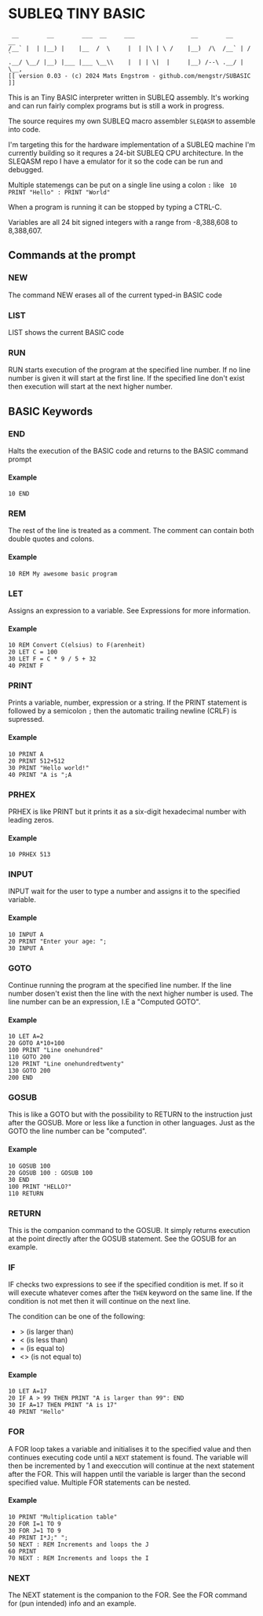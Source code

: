 # SUBLEQ TINY BASIC

```
 __        __        ___  __     ___                __        __     __  
/__` |  | |__) |    |__  /  \     |  | |\ | \ /    |__)  /\  /__` | /  ` 
.__/ \__/ |__) |___ |___ \__\\    |  | | \|  |     |__) /--\ .__/ | \__, 
[[ version 0.03 - (c) 2024 Mats Engstrom - github.com/mengstr/SUBASIC ]]
```

This is an Tiny BASIC interpreter written in SUBLEQ assembly. It's working and can run fairly complex programs but is still a work in progress.

The source requires my own SUBLEQ macro assembler ```SLEQASM``` to assemble into
code. 

I'm targeting this for the hardware implementation of a SUBLEQ machine I'm currently building so
it requres a 24-bit SUBLEQ CPU architecture.  In the SLEQASM repo I have a emulator for it so the code can be run and debugged.

Multiple statemengs can be put on a single line using a colon ```:``` like
``` 10 PRINT "Hello" : PRINT "World"```

When a program is running it can be stopped by typing a CTRL-C.

Variables are all 24 bit signed integers with a range from -8,388,608 to 8,388,607.

## Commands at the prompt

### NEW

The command NEW erases all of the current typed-in BASIC code

### LIST

LIST shows the current BASIC code

### RUN

RUN starts execution of the program at the specified line number. If no line number is given it will start at the first line. If the specified line don't exist then execution will start at the next higher number.

## BASIC Keywords
### END
Halts the execution of the BASIC code and returns to the BASIC command prompt
#### Example
```
10 END
```

### REM
The rest of the line is treated as a comment. The comment can contain both double quotes and colons.
#### Example
``` 
10 REM My awesome basic program
```
 
### LET
Assigns an expression to a variable. See Expressions for more information.
#### Example
``` 
10 REM Convert C(elsius) to F(arenheit)
20 LET C = 100
30 LET F = C * 9 / 5 + 32
40 PRINT F
```

### PRINT
Prints a variable, number, expression or a string. If the PRINT statement is followed by a semicolon ```;``` then the
automatic trailing newline (CRLF) is supressed.
#### Example
``` 
10 PRINT A
20 PRINT 512+512
30 PRINT "Hello world!"
40 PRINT "A is ";A
```

### PRHEX
PRHEX is like PRINT but it prints it as a six-digit hexadecimal number with leading zeros.
#### Example
```
10 PRHEX 513
```

### INPUT
INPUT wait for the user to type a number and assigns it to the specified variable.
#### Example
```
10 INPUT A
20 PRINT "Enter your age: ";
30 INPUT A
```

### GOTO
Continue running the program at the specified line number. If the line number dosen't exist then the line with the next higher number is used. The line number can be an expression, I.E a "Computed GOTO".
#### Example
```
10 LET A=2
20 GOTO A*10+100
100 PRINT "Line onehundred"
110 GOTO 200
120 PRINT "Line onehundredtwenty"
130 GOTO 200
200 END
```

### GOSUB
This is like a GOTO but with the possibility to RETURN to the instruction just after the GOSUB. More or less like a function in other languages. Just as the GOTO the line number can be "computed".
#### Example
```
10 GOSUB 100
20 GOSUB 100 : GOSUB 100
30 END
100 PRINT "HELLO?"
110 RETURN
```

### RETURN
This is the companion command to the GOSUB. It simply returns execution at the point directly after the GOSUB statement.
See the GOSUB for an example.

### IF
IF checks two expressions to see if the specified condition is met. If so it will execute whatever comes after the `THEN` keyword on the same line. If the condition is not met then it will continue on the next line.

The condition can be one of the following:
- &gt; (is larger than)
- &lt; (is less than)
- = (is equal to)
- &lt;&gt; (is not equal to)

#### Example
```
10 LET A=17
20 IF A > 99 THEN PRINT "A is larger than 99": END
30 IF A=17 THEN PRINT "A is 17"
40 PRINT "Hello"
```

### FOR
A FOR loop takes a variable and initialises it to the specified value and then continues executing code until a `NEXT` statement is found. The variable will then be incremented by 1 and execcution will continue at the next statement after the FOR. This will happen until the variable is larger than the second specified value. Multiple FOR statements can be nested.
#### Example
```
10 PRINT "Multiplication table"
20 FOR I=1 TO 9
30 FOR J=1 TO 9
40 PRINT I*J;" ";
50 NEXT : REM Increments and loops the J 
60 PRINT
70 NEXT : REM Increments and loops the I 
```

### NEXT
The NEXT statement is the companion to the FOR. See the FOR command for (pun intended) info and an example.

